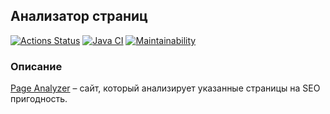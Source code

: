 ## Анализатор страниц

[![Actions Status](https://github.com/av-starodub/java-project-72/workflows/hexlet-check/badge.svg)](https://github.com/av-starodub/java-project-72/actions)
[![Java CI](https://github.com/av-starodub/java-project-72/actions/workflows/javaci.yml/badge.svg)](https://github.com/av-starodub/java-project-72/actions/workflows/javaci.yml)
[![Maintainability](https://api.codeclimate.com/v1/badges/129c696f25c04ea600ee/maintainability)](https://codeclimate.com/github/av-starodub/java-project-72/maintainability)

### Описание

[Page Analyzer](https://java-page-analyzer-ru.hexlet.app/) – сайт, который анализирует указанные страницы на SEO пригодность.
